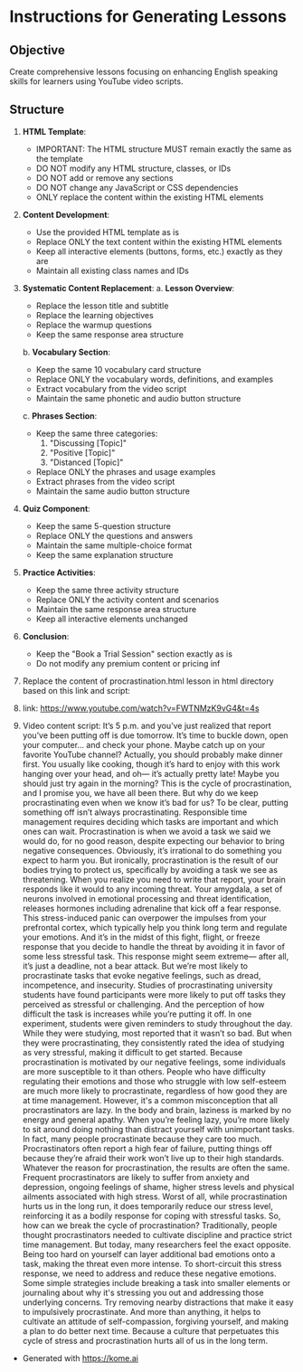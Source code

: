 # Instructions for Generating Lessons

## Objective
Create comprehensive lessons focusing on enhancing English speaking skills for learners using YouTube video scripts.

## Structure
1. **HTML Template**: 
   - IMPORTANT: The HTML structure MUST remain exactly the same as the template
   - DO NOT modify any HTML structure, classes, or IDs
   - DO NOT add or remove any sections
   - DO NOT change any JavaScript or CSS dependencies
   - ONLY replace the content within the existing HTML elements

2. **Content Development**:
   - Use the provided HTML template as is
   - Replace ONLY the text content within the existing HTML elements
   - Keep all interactive elements (buttons, forms, etc.) exactly as they are
   - Maintain all existing class names and IDs

3. **Systematic Content Replacement**:
   a. **Lesson Overview**:
      - Replace the lesson title and subtitle
      - Replace the learning objectives
      - Replace the warmup questions
      - Keep the same response area structure

   b. **Vocabulary Section**:
      - Keep the same 10 vocabulary card structure
      - Replace ONLY the vocabulary words, definitions, and examples
      - Extract vocabulary from the video script
      - Maintain the same phonetic and audio button structure

   c. **Phrases Section**:
      - Keep the same three categories:
        1. "Discussing [Topic]"
        2. "Positive [Topic]"
        3. "Distanced [Topic]"
      - Replace ONLY the phrases and usage examples
      - Extract phrases from the video script
      - Maintain the same audio button structure

4. **Quiz Component**:
   - Keep the same 5-question structure
   - Replace ONLY the questions and answers
   - Maintain the same multiple-choice format
   - Keep the same explanation structure

5. **Practice Activities**:
   - Keep the same three activity structure
   - Replace ONLY the activity content and scenarios
   - Maintain the same response area structure
   - Keep all interactive elements unchanged

6. **Conclusion**:
   - Keep the "Book a Trial Session" section exactly as is
   - Do not modify any premium content or pricing inf

1.  Replace the content of procrastination.html lesson in html directory based on this link and script:
2.  link: https://www.youtube.com/watch?v=FWTNMzK9vG4&t=4s
3.  Video content script: It’s 5 p.m. and you’ve just realized 
that report you’ve been putting off 
is due tomorrow. 
It’s time to buckle down, 
open your computer... 
and check your phone. 
Maybe catch up on your favorite
YouTube channel? 
Actually, you should probably 
make dinner first. 
You usually like cooking, 
though it’s hard to enjoy with this work
hanging over your head, 
and oh— it’s actually pretty late! 
Maybe you should just try again
in the morning? 
This is the cycle of procrastination,
and I promise you, we have all been there. 
But why do we keep procrastinating 
even when we know it’s bad for us? 
To be clear, putting something off isn’t
always procrastinating. 
Responsible time management requires
deciding which tasks are important 
and which ones can wait. 
Procrastination is when we avoid a task 
we said we would do, for no good reason, 
despite expecting our behavior 
to bring negative consequences. 
Obviously, it’s irrational to do something
you expect to harm you. 
But ironically, procrastination is the 
result of our bodies trying to protect us, 
specifically by avoiding a task 
we see as threatening. 
When you realize you need
to write that report, 
your brain responds like it would
to any incoming threat. 
Your amygdala, a set of neurons 
involved in emotional processing 
and threat identification, 
releases hormones including adrenaline
that kick off a fear response. 
This stress-induced panic can overpower
the impulses from your prefrontal cortex, 
which typically help you think 
long term and regulate your emotions. 
And it’s in the midst
of this fight, flight, or freeze response 
that you decide to handle the threat 
by avoiding it in favor
of some less stressful task. 
This response might seem extreme— 
after all, it’s just a deadline,
not a bear attack. 
But we’re most likely to procrastinate
tasks that evoke negative feelings, 
such as dread, incompetence,
and insecurity. 
Studies of procrastinating university
students have found participants 
were more likely to put off tasks they
perceived as stressful or challenging. 
And the perception of how difficult
the task is 
increases while you’re putting it off. 
In one experiment, students were given
reminders to study throughout the day. 
While they were studying,
most reported that it wasn’t so bad. 
But when they were procrastinating, 
they consistently rated the idea
of studying as very stressful, 
making it difficult to get started. 
Because procrastination is motivated
by our negative feelings, 
some individuals are more susceptible
to it than others. 
People who have difficulty
regulating their emotions 
and those who struggle 
with low self-esteem 
are much more likely to procrastinate, 
regardless of how good
they are at time management. 
However, it's a common misconception
that all procrastinators are lazy. 
In the body and brain, laziness is marked
by no energy and general apathy. 
When you’re feeling lazy, you’re more
likely to sit around doing nothing 
than distract yourself 
with unimportant tasks. 
In fact, many people procrastinate
because they care too much. 
Procrastinators often report
a high fear of failure, 
putting things off because they’re afraid
their work 
won’t live up to their high standards. 
Whatever the reason for procrastination, 
the results are often the same. 
Frequent procrastinators are likely 
to suffer from anxiety and depression, 
ongoing feelings of shame, 
higher stress levels and physical ailments
associated with high stress. 
Worst of all, while procrastination
hurts us in the long run, 
it does temporarily reduce
our stress level, 
reinforcing it as a bodily response
for coping with stressful tasks. 
So, how can we break the cycle
of procrastination? 
Traditionally, people thought 
procrastinators needed to cultivate 
discipline and practice 
strict time management. 
But today, many researchers
feel the exact opposite. 
Being too hard on yourself can layer
additional bad emotions onto a task, 
making the threat even more intense. 
To short-circuit this stress response, 
we need to address and reduce
these negative emotions. 
Some simple strategies include breaking
a task into smaller elements 
or journaling about why
it's stressing you out 
and addressing those underlying concerns. 
Try removing nearby distractions that make
it easy to impulsively procrastinate. 
And more than anything, it helps to
cultivate an attitude of self-compassion, 
forgiving yourself,
and making a plan to do better next time. 
Because a culture that perpetuates
this cycle of stress and procrastination 
hurts all of us in the long term. 
 - Generated with https://kome.ai